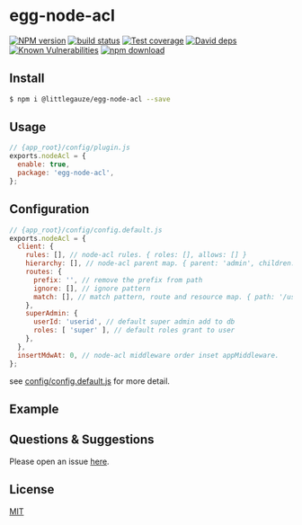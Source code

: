 # egg-node-acl

[![NPM version][npm-image]][npm-url]
[![build status][travis-image]][travis-url]
[![Test coverage][codecov-image]][codecov-url]
[![David deps][david-image]][david-url]
[![Known Vulnerabilities][snyk-image]][snyk-url]
[![npm download][download-image]][download-url]

[npm-image]: https://img.shields.io/npm/v/egg-node-acl.svg?style=flat-square
[npm-url]: https://npmjs.org/package/@littlegauze/egg-node-acl
[travis-image]: https://img.shields.io/travis/eggjs/egg-node-acl.svg?style=flat-square
[travis-url]: https://travis-ci.org/eggjs/egg-node-acl
[codecov-image]: https://img.shields.io/codecov/c/github/eggjs/egg-node-acl.svg?style=flat-square
[codecov-url]: https://codecov.io/github/eggjs/egg-node-acl?branch=master
[david-image]: https://img.shields.io/david/eggjs/egg-node-acl.svg?style=flat-square
[david-url]: https://david-dm.org/eggjs/egg-node-acl
[snyk-image]: https://snyk.io/test/npm/egg-node-acl/badge.svg?style=flat-square
[snyk-url]: https://snyk.io/test/npm/egg-node-acl
[download-image]: https://img.shields.io/npm/dm/egg-node-acl.svg?style=flat-square
[download-url]: https://npmjs.org/package/egg-node-acl

<!--
Description here.
-->

## Install

```bash
$ npm i @littlegauze/egg-node-acl --save
```

## Usage

```js
// {app_root}/config/plugin.js
exports.nodeAcl = {
  enable: true,
  package: 'egg-node-acl',
};
```

## Configuration

```js
// {app_root}/config/config.default.js
exports.nodeAcl = {
  client: {
    rules: [], // node-acl rules. { roles: [], allows: [] }
    hierarchy: [], // node-acl parent map. { parent: 'admin', children: ['blog', 'account'] }
    routes: {
      prefix: '', // remove the prefix from path
      ignore: [], // ignore pattern
      match: [], // match pattern, route and resource map. { path: '/user', resource: 
    },
    superAdmin: {
      userId: 'userid', // default super admin add to db
      roles: [ 'super' ], // default roles grant to user
    },
  },
  insertMdwAt: 0, // node-acl middleware order inset appMiddleware.
};
```

see [config/config.default.js](config/config.default.js) for more detail.

## Example

<!-- example here -->

## Questions & Suggestions

Please open an issue [here](https://github.com/eggjs/egg/issues).

## License

[MIT](LICENSE)
